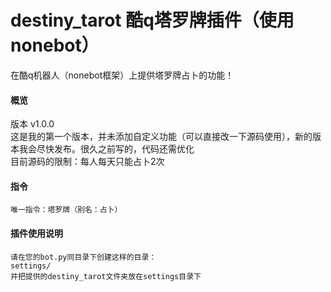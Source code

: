 # destiny_tarot 酷q塔罗牌插件（使用nonebot）
在酷q机器人（nonebot框架）上提供塔罗牌占卜的功能！

#### 概览
  版本 v1.0.0  
  这是我的第一个版本，并未添加自定义功能（可以直接改一下源码使用），新的版本我会尽快发布。很久之前写的，代码还需优化  
  目前源码的限制：每人每天只能占卜2次

#### 指令  
    唯一指令：塔罗牌（别名：占卜）
    
#### 插件使用说明  
    请在您的bot.py同目录下创建这样的目录：
    settings/  
    并把提供的destiny_tarot文件夹放在settings目录下
